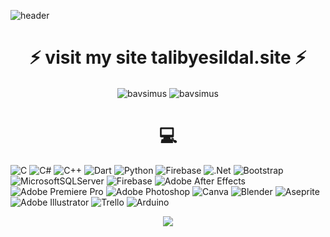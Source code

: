 ![header](https://capsule-render.vercel.app/api?type=waving&color=0:42FF00,100:0F0F0F&text=Hi,%20I%27m%20Talib!%20%F0%9F%91%8B&animation=scaleIn&height=200&&fontSize=24&fontAlignY=40&fontAlign=50&fontColor=FFFFFF)

## <h1 align="center" url="https://talibyesildal.site">⚡ visit my site talibyesildal.site ⚡</h1>

<p align="center"><img align="center" src="https://github-readme-streak-stats.herokuapp.com/?user=bavsimus&theme=shadow_green&hide_border=false" alt="bavsimus" />
<img align="center" src="https://github-readme-stats.vercel.app/api/top-langs/?username=bavsimus&theme=shadow_green&hide_border=false&include_all_commits=true&count_private=false&layout=compact" alt="bavsimus" />
</p><h1 align="center"></h1>

<h1 align="center">💻</h1>

![C](https://img.shields.io/badge/c-%2300599C.svg?style=flat&logo=c&logoColor=white) ![C#](https://img.shields.io/badge/c%23-%23239120.svg?style=flat&logo=csharp&logoColor=white) ![C++](https://img.shields.io/badge/c++-%2300599C.svg?style=flat&logo=c%2B%2B&logoColor=white) ![Dart](https://img.shields.io/badge/dart-%230175C2.svg?style=flat&logo=dart&logoColor=white) ![Python](https://img.shields.io/badge/python-3670A0?style=flat&logo=python&logoColor=ffdd54) ![Firebase](https://img.shields.io/badge/firebase-%23039BE5.svg?style=flat&logo=firebase) ![.Net](https://img.shields.io/badge/.NET-5C2D91?style=flat&logo=.net&logoColor=white) ![Bootstrap](https://img.shields.io/badge/bootstrap-%238511FA.svg?style=flat&logo=bootstrap&logoColor=white) ![MicrosoftSQLServer](https://img.shields.io/badge/Microsoft%20SQL%20Server-CC2927?style=flat&logo=microsoft%20sql%20server&logoColor=white) ![Firebase](https://img.shields.io/badge/firebase-a08021?style=flat&logo=firebase&logoColor=ffcd34) ![Adobe After Effects](https://img.shields.io/badge/Adobe%20After%20Effects-9999FF.svg?style=flat&logo=Adobe%20After%20Effects&logoColor=white) ![Adobe Premiere Pro](https://img.shields.io/badge/Adobe%20Premiere%20Pro-9999FF.svg?style=flat&logo=Adobe%20Premiere%20Pro&logoColor=white) ![Adobe Photoshop](https://img.shields.io/badge/adobe%20photoshop-%2331A8FF.svg?style=flat&logo=adobe%20photoshop&logoColor=white) ![Canva](https://img.shields.io/badge/Canva-%2300C4CC.svg?style=flat&logo=Canva&logoColor=white) ![Blender](https://img.shields.io/badge/blender-%23F5792A.svg?style=flat&logo=blender&logoColor=white) ![Aseprite](https://img.shields.io/badge/Aseprite-FFFFFF?style=flat&logo=Aseprite&logoColor=#7D929E) ![Adobe Illustrator](https://img.shields.io/badge/adobe%20illustrator-%23FF9A00.svg?style=flat&logo=adobe%20illustrator&logoColor=white) ![Trello](https://img.shields.io/badge/Trello-%23026AA7.svg?style=flat&logo=Trello&logoColor=white) ![Arduino](https://img.shields.io/badge/-Arduino-00979D?style=flat&logo=Arduino&logoColor=white)

<p align="center">
    <img src="https://cdn.discordapp.com/attachments/1219766352730919064/1249995663471542272/Frame_7_3.png?ex=666954ad&is=6668032d&hm=762502c52781938942f06889ca2242e6cb201b8596a5ec4cc1b9ccf5e40ed47f&" url="https://talibyesildal.site">
</p>
